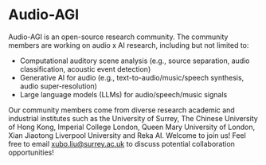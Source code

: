 # Audio-AGI 

Audio-AGI is an open-source research community. The community members are working on audio x AI research, including but not limited to:
- Computational auditory scene analysis (e.g., source separation, audio classification, acoustic event detection)
- Generative AI for audio (e.g., text-to-audio/music/speech synthesis, audio super-resolution)
- Large language models (LLMs) for audio/speech/music signals

Our community members come from diverse research academic and industrial institutes such as the University of Surrey, The Chinese University of Hong Kong, Imperial College London, Queen Mary University of London, Xian Jiaotong Liverpool University and Reka AI. Welcome to join us! Feel free to email xubo.liu@surrey.ac.uk to discuss potential collaboration opportunities!

